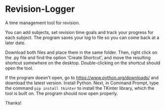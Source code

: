 # Revision-Logger
A time management tool for revision.

You can add subjects, set revision time goals and track your progress for each subject.
The program saves your log to file so you can come back at a later date.

Download both files and place them in the same folder.
Then, right click on the .py file and find the option 'Create Shortcut', and move the resulting shortcut somewhere on the desktop.
Double-clicking on the shortcut should open the tool.

If the program doesn't open, go to https://www.python.org/downloads/ and download the latest version. Install Python.
Next, in Command Prompt, type the command `pip install tkinter` to install the TKinter library, which the tool is built on.
The program should now open properly.

Thanks!
